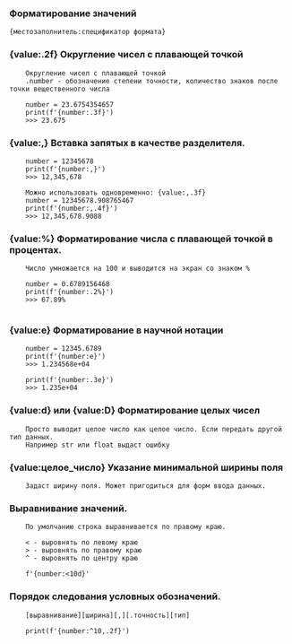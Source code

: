 ### Форматирование значений
`{местозаполнитель:спецификатор формата}`

### {value:.2f}  Округление чисел с плавающей точкой
```
    Округление чисел с плавающей точкой
    .number - обозначение степени точности, количество знаков после точки вещественного числа
    
    number = 23.6754354657
    print(f'{number:.3f}')
    >>> 23.675
```

### {value:,}  Вставка запятых в качестве разделителя.
```    
    number = 12345678
    print(f'{number:,}')
    >>> 12,345,678
    
    Можно использовать одновременно: {value:,.3f}
    number = 12345678.908765467
    print(f'{number:,.4f}')
    >>> 12,345,678.9088
```

### {value:%}  Форматирование числа с плавающей точкой в процентах.
```    
    Число умножается на 100 и выводится на экран со знаком %
    
    number = 0.6789156468
    print(f'{number:.2%}')
    >>> 67.89%
    
```

### {value:e}  Форматирование в научной нотации
```    
    number = 12345.6789
    print(f'{number:e}')
    >>> 1.234568e+04
    
    print(f'{number:.3e}')
    >>> 1.235e+04
```

### {value:d} или {value:D} Форматирование целых чисел
```
    Просто выводит целое число как целое число. Если передать другой тип данных.
    Например str или float выдаст ошибку   
```

### {value:целое_число}  Указание минимальной ширины поля
```
    Задаст ширину поля. Может пригодиться для форм ввода данных.
```

### Выравнивание значений.
```
    По умолчанию строка выравнивается по правому краю.
    
    < - выровнять по левому краю
    > - выровнять по правому краю
    ^ - выровнять по центру краю
    
    f'{number:<10d}'
```

### Порядок следования условных обозначений.
```
    [выравнивание][ширина][,][.точность][тип]
    
    print(f'{number:^10,.2f}')
```